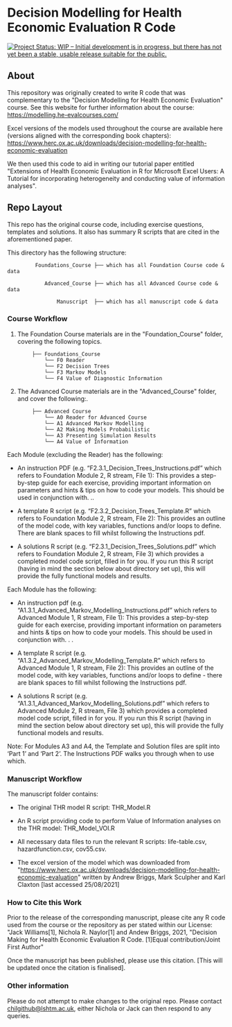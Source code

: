 # Decision Modelling for Health Economic Evaluation R Code

[![Project Status: WIP – Initial development is in progress, but there has not yet been a stable, usable release suitable for the public.](https://www.repostatus.org/badges/latest/wip.svg)](https://www.repostatus.org/#wip) 

## About

This repository was originally created to write R code that was complementary to the "Decision Modelling for Health Economic Evaluation" course. See this website for further information about the course: https://modelling.he-evalcourses.com/

Excel versions of the models used throughout the course are available here (versions aligned with the corresponding book chapters): https://www.herc.ox.ac.uk/downloads/decision-modelling-for-health-economic-evaluation 

We then used this code to aid in writing our tutorial paper entitled "Extensions of Health Economic Evaluation in R for Microsoft Excel Users: A Tutorial for incorporating heterogeneity and conducting value of information analyses". 

## Repo Layout

This repo has the original course code, including exercise questions, templates and solutions. It also has summary R scripts that are cited in the aforementioned paper.

This directory has the following structure:

```
         Foundations_Course ├── which has all Foundation Course code & data
                            
            Advanced_Course ├── which has all Advanced Course code & data
         
                Manuscript  ├── which has all manuscript code & data
```

### Course Workflow

1. The Foundation Course materials are in the "Foundation_Course" folder, covering the following topics. 

```
        ├── Foundations_Course 
            └── F0 Reader  
            └── F2 Decision Trees
            └── F3 Markov Models 
            └── F4 Value of Diagnostic Information                             
```

2. The Advanced Course materials are in the "Advanced_Course" folder, and cover the following:.

```
        ├── Advanced Course 
            └── A0 Reader for Advanced Course 
            └── A1 Advanced Markov Modelling
            └── A2 Making Models Probabilistic 
            └── A3 Presenting Simulation Results
            └── A4 Value of Information                               
```

Each Module (excluding the Reader) has the following:

* An instruction PDF (e.g. “F2.3.1_Decision_Trees_Instructions.pdf” which refers to Foundation Module 2, R stream, File 1): This provides a step-by-step guide for each exercise, providing important information on parameters and hints & tips on how to code your models. This should be used in conjunction with. ..

* A template R script (e.g. “F2.3.2_Decision_Trees_Template.R” which refers to Foundation Module 2, R stream, File 2): This provides an outline of the model code, with key variables, functions and/or loops to define. There are blank spaces to fill whilst following the Instructions pdf.

* A solutions R script (e.g. “F2.3.1_Decision_Trees_Solutions.pdf” which refers to Foundation Module 2, R stream, File 3) which provides a completed model code script, filled in for you. If you run this R script (having in mind the section below about directory set up), this will provide the fully functional models and results.



Each Module has the following:

* An instruction pdf (e.g. “A1.3.1_Advanced_Markov_Modelling_Instructions.pdf” which refers to Advanced
Module 1, R stream, File 1): This provides a step-by-step guide for each exercise, providing important information on parameters and hints & tips on how to code your models. This should be used in conjunction with. . .

* A template R script (e.g. “A1.3.2_Advanced_Markov_Modelling_Template.R” which refers to Advanced Module 1, R stream, File 2): This provides an outline of the model code, with key variables, functions and/or loops to define - there are blank spaces to fill whilst following the Instructions pdf.

* A solutions R script (e.g. “A1.3.1_Advanced_Markov_Modelling_Solutions.pdf” which refers to Advanced Module 2, R stream, File 3) which provides a completed model code script, filled in for you. If you run this R script (having in mind the section below about directory set up), this will provide the fully functional models and results.

Note: For Modules A3 and A4, the Template and Solution files are split into ‘Part 1’ and ‘Part 2’. The Instructions PDF walks you through when to use which.


### Manuscript Workflow

The manuscript folder contains:

* The original THR model R script: THR_Model.R

* An R script providing code to perform Value of Information analyses on the THR model: THR_Model_VOI.R

* All necessary data files to run the relevant R scripts: life-table.csv, hazardfunction.csv, cov55.csv.

* The excel version of the model which was downloaded from "https://www.herc.ox.ac.uk/downloads/decision-modelling-for-health-economic-evaluation" written by Andrew Briggs, Mark Sculpher and Karl Claxton [last accessed 25/08/2021]

### How to Cite this Work

Prior to the release of the corresponding manuscript, please cite any R code used from the course or the repository as per stated within our License: "Jack Williams[1], Nichola R. Naylor[1] and Andew Briggs, 2021, "Decision Making for Health Economic Evaluation R Code. [1]Equal contribution/Joint First Author"

Once the manuscript has been published, please use this citation. [This will be updated once the citation is finalised].

### Other information

Please do not attempt to make changes to the original repo. 
Please contact chilgithub@lshtm.ac.uk, either Nichola or Jack can then respond to any queries. 


